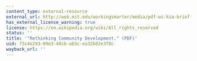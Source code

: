 ```yaml
---
content_type: external-resource
external_url: http://web.mit.edu/workingsmarter/media/pdf-ws-kia-brief-0701.pdf
has_external_license_warning: true
license: https://en.wikipedia.org/wiki/All_rights_reserved
status: ''
title: '"Rethinking Community Development." (PDF)'
uid: 73c4e293-09e3-40cb-ab5c-ea32b02e3f8c
wayback_url: ''
---
```

